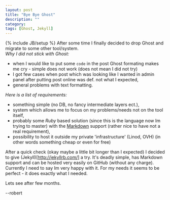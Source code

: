 ```yaml
---
layout: post
title: "Bye Bye Ghost"
description: ""
category: 
tags: [Ghost, Jekyll]
---
```

{% include JB/setup %}
After some time I finally decided to drop Ghost and migrate to some other tool/system. <!--more-->   
_Why I did not stick with Ghost:_

   -  when I would like to put some `code` in the post Ghost formating makes me cry - simple does not work (does not mean I did not try)
   -  I got few cases when post which was looking like I wanted in admin panel after putting post online was def. not what I expected,
   -  general problems with text formatting.

_Here is a list of requirements:_

   -  something simple (no DB, no fancy intermediate layers ect.),
   -  system which allows me to focus on my problems/needs not on the tool itself,
   -  probably some _Ruby_ based solution (since this is the language now Im trying to master) with the [Markdown](http://daringfireball.net/projects/markdown/) 
      support (rather nice to have not a real requirement),
   -  possibility to host it outside my private 'infrastructure' (Linod, OVH) (in other words something cheap or even for free)

After a quick check (okay maybe a little bit longer than I expected) I decided to give (Jekyll)[http://jekyllrb.com/] a try.
It's deadly simple, has Markdown support and can be hosted very easily on GitHub (without any charge).
Currently I need to say Im very happy with it. For my needs it seems to be perfect - it does exactly what I needed. 

Lets see after few months.

--robert

